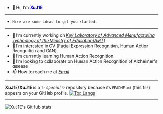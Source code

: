 - 👋 Hi, I’m <font style="color:blue">**XuJ1E**</font>
---
- `Here are some ideas to get you started:`
---
- 🔭 I’m currently working on [*Key Laboratory of Advanced Manufacturing Technology of the Ministry of Education(AMT)*](http://amt.gzu.edu.cn/)
- 👀 I’m interested in CV (Facial Expression Recognition, Human Action Recognition and GAN).
- 🌱 I’m currently learning Human Action Recognition.
- 💞️ I’m looking to collaborate on Human Action Recognition of Alzheimer's disease
- 📫 How to reach me at *[Email](xuu_jie@126.com)*
***
**XuJ1E/XuJ1E** is a ✨ _special_ ✨ repository because its `README.md` (this file) appears on your GitHub profile.
[![Top Langs](https://github-readme-stats.vercel.app/api/top-langs/?username=xuj1e&show_icons=true)](https://github.com/xuj1e/github-readme-stats)
***
![XuJ1E's GitHub stats](https://github-readme-stats.vercel.app/api?username=XuJ1E&show_icons=true&theme=radical)
